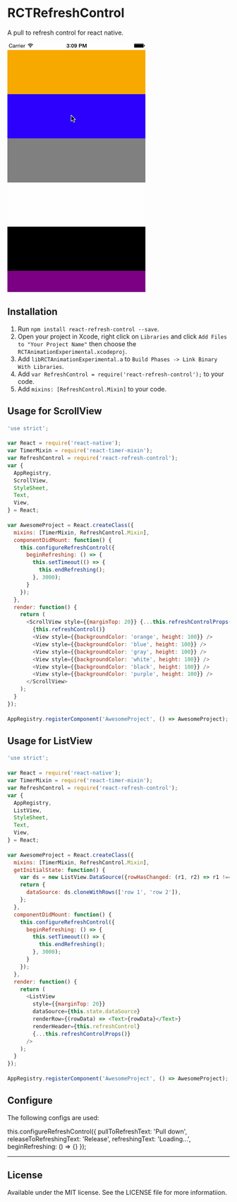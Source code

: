# RCTRefreshControl

A pull to refresh control for react native.

![Demo](demo.gif)

## Installation

1. Run `npm install react-refresh-control --save`.
2. Open your project in Xcode, right click on `Libraries` and click `Add Files to "Your Project Name"` then choose the `RCTAnimationExperimental.xcodeproj`.
3. Add `libRCTAnimationExperimental.a` to `Build Phases -> Link Binary With Libraries`.
4. Add `var RefreshControl = require('react-refresh-control');` to your code.
5. Add `mixins: [RefreshControl.Mixin]` to your code.

## Usage for ScrollView

```javascript
'use strict';

var React = require('react-native');
var TimerMixin = require('react-timer-mixin');
var RefreshControl = require('react-refresh-control');
var {
  AppRegistry,
  ScrollView,
  StyleSheet,
  Text,
  View,
} = React;

var AwesomeProject = React.createClass({
  mixins: [TimerMixin, RefreshControl.Mixin],
  componentDidMount: function() {
    this.configureRefreshControl({
      beginRefreshing: () => {
        this.setTimeout(() => {
          this.endRefreshing();
        }, 3000);
      }
    });
  },
  render: function() {
    return (
      <ScrollView style={{marginTop: 20}} {...this.refreshControlProps()}>
        {this.refreshControl()}
        <View style={{backgroundColor: 'orange', height: 100}} />
        <View style={{backgroundColor: 'blue', height: 100}} />
        <View style={{backgroundColor: 'gray', height: 100}} />
        <View style={{backgroundColor: 'white', height: 100}} />
        <View style={{backgroundColor: 'black', height: 100}} />
        <View style={{backgroundColor: 'purple', height: 100}} />
      </ScrollView>
    );
  }
});

AppRegistry.registerComponent('AwesomeProject', () => AwesomeProject);
```

## Usage for ListView

```javascript
'use strict';

var React = require('react-native');
var TimerMixin = require('react-timer-mixin');
var RefreshControl = require('react-refresh-control');
var {
  AppRegistry,
  ListView,
  StyleSheet,
  Text,
  View,
} = React;

var AwesomeProject = React.createClass({
  mixins: [TimerMixin, RefreshControl.Mixin],
  getInitialState: function() {
    var ds = new ListView.DataSource({rowHasChanged: (r1, r2) => r1 !== r2});
    return {
      dataSource: ds.cloneWithRows(['row 1', 'row 2']),
    };
  },
  componentDidMount: function() {
    this.configureRefreshControl({
      beginRefreshing: () => {
        this.setTimeout(() => {
          this.endRefreshing();
        }, 3000);
      }
    });
  },
  render: function() {
    return (
      <ListView
        style={{marginTop: 20}}
        dataSource={this.state.dataSource}
        renderRow={(rowData) => <Text>{rowData}</Text>}
        renderHeader={this.refreshControl}
        {...this.refreshControlProps()}
      />
    );
  }
});

AppRegistry.registerComponent('AwesomeProject', () => AwesomeProject);
```

## Configure

The following configs are used:

this.configureRefreshControl({
  pullToRefreshText: 'Pull down',
  releaseToRefreshingText: 'Release',
  refreshingText: 'Loading...',  
  beginRefreshing: () => {}
});

---

## License

Available under the MIT license. See the LICENSE file for more informatiion.
